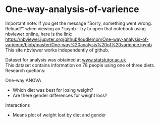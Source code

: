 # One-way-analysis-of-varience

Important note: If you get the message "Sorry, something went wrong. Reload?" when viewing an *.ipynb - try to open that notebook using nbviewer online, here is the link:
https://nbviewer.jupyter.org/github/loudlemon/One-way-analysis-of-varience/blob/master/One-way%20analysis%20of%20varience.ipynb \
This site nbviewer works independently of github.

Dataset for analysis was obtained at www.statstutor.ac.uk \
This dataset contains information on 78 people using one of three diets.\
Research quetions:

 One-way ANOVA
  - Which diet was best for losing weight?
  - Are there gender differences for weight loss?
  
Interactions
  - Means plot of weight lost by diet and gender

